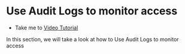 # Use Audit Logs to monitor access
  - Take me to [Video Tutorial](https://kodekloud.com/courses/1378608/lectures/31733998)
  
In this section, we will take a look at how to Use Audit Logs to monitor access
